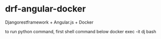# drf-angular-docker
Djangorestframework + Angular.js + Docker

to run python command, first shell command below
docker exec -it dj bash

